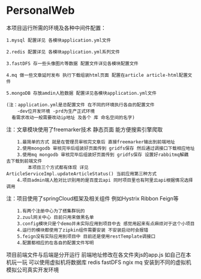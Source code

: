 # PersonalWeb
本项目运行所需的环境及各种中间件配置：

    1.mysql 配置详见 各模块application.yml文件
    
    2.redis 配置详见 各模块application.yml系列文件
    
    3.fastDFS 存一些头像图片等数据 配置文件详见各模块配置文件
    
    4.mq 做一些文章延时发布 执行下载组装html页面 配置在article article-html配置文件
    
    5.mongoDB 存放amdin人脸数据 配置详见各模块application.yml文件
    
    (注：application.yml是总配置文件 在不同的环境执行各自的配置文件 
        -dev位开发环境 -prd为生产正式环境 
      看需求改动一般需要改动ip地址 及各个 库 命名空间的名字)
      

注：文章模块使用了freemarker技术 静态页面 能方便搜索引擎爬取 
 
        1.最简单的方式 就是在管理员审核完文章后 直接freemarker输出到前端地址
        2.使用mongodb 审核完毕后组装好页面传到 gridfs保存 然后通过调接口下载相应地址
        3.使用mq mongodb 审核完毕后组装好页面传到 gridfs保存 设置好rabbitmq解藕 去下载到前端文件
            本项目三个方式都有体现 详见ArticleServiceImpl.updateArticleStatus() 当前应用第三种方式
        4.项目admin端人脸对比识别用的是百度云api 同时项目里也有阿里云api根据情况选择调用

注：项目使用了springCloud框架及相关组件 例如Hystrix Ribbon Feign等
        
        1.有两个注册中心为了搭集群玩的
        2.zuul网关中心 目前只用来做黑名单
        3.config模块只是个demo并未实际应用到项目中去 感觉用起来有点麻烦对于这个小项目
        4.运行的模块都使用了zipkin组件需要安装 不安装启动时会报错
        5.feign没有实际应用到项目中 目前还是使用restTemplate调接口
        4.配置都相应的在各自的配置文件写明
    
项目前端文件与后端是分开运行 前端地址修改在各文件夹js的app.js
如自己在本机玩一玩 可以使用虚拟机将数据库 redis fastDFS ngix mq 安装到不同的虚拟机 模拟公司真实开发环境
